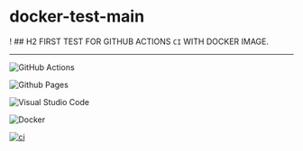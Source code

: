 # docker-test-main
! ## H2 FIRST TEST FOR GITHUB ACTIONS ``` CI ``` WITH DOCKER IMAGE.

---

![GitHub Actions](https://img.shields.io/badge/github%20actions-%232671E5.svg?style=for-the-badge&logo=githubactions&logoColor=white)

![Github Pages](https://img.shields.io/badge/github%20pages-121013?style=for-the-badge&logo=github&logoColor=white)

![Visual Studio Code](https://img.shields.io/badge/Visual%20Studio%20Code-0078d7.svg?style=for-the-badge&logo=visual-studio-code&logoColor=white)

![Docker](https://img.shields.io/badge/docker-%230db7ed.svg?style=for-the-badge&logo=docker&logoColor=white)

[![ci](https://github.com/vik37/docker-test-main/actions/workflows/main.yml/badge.svg?branch=master)](https://github.com/vik37/docker-test-main/actions/workflows/main.yml)

